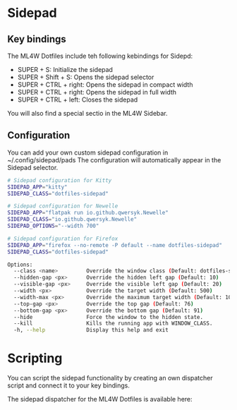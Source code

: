 # Sidepad

## Key bindings

The ML4W Dotfiles include teh following kebindings for Sidepd:

- SUPER + S: Initialize the sidepad
- SUPER + Shift + S: Opens the sidepad selector
- SUPER + CTRL + right: Opens the sidepad in compact width
- SUPER + CTRL + right: Opens the sidepad in full width
- SUPER + CTRL + left: Closes the sidepad

You will also find a special sectio in the ML4W Sidebar.

## Configuration

You can add your own custom sidepad configuration in ~/.config/sidepad/pads The configuration will automatically appear in the Sidepad selector.

```sh
# Sidepad configuration for Kitty
SIDEPAD_APP="kitty"
SIDEPAD_CLASS="dotfiles-sidepad"
```

```sh
# Sidepad configuration for Newelle
SIDEPAD_APP="flatpak run io.github.qwersyk.Newelle"
SIDEPAD_CLASS="io.github.qwersyk.Newelle"
SIDEPAD_OPTIONS="--width 700"
```

```sh
# Sidepad configuration for Firefox
SIDEPAD_APP="firefox --no-remote -P default --name dotfiles-sidepad"
SIDEPAD_CLASS="dotfiles-sidepad"
```

```sh
Options:
  --class <name>         Override the window class (Default: dotfiles-sidepad)
  --hidden-gap <px>      Override the hidden left gap (Default: 10)
  --visible-gap <px>     Override the visible left gap (Default: 20)
  --width <px>           Override the target width (Default: 500)
  --width-max <px>       Override the maximum target width (Default: 1000)
  --top-gap <px>         Override the top gap (Default: 76)
  --bottom-gap <px>      Override the bottom gap (Default: 91)
  --hide                 Force the window to the hidden state.
  --kill                 Kills the running app with WINDOW_CLASS.
  -h, --help             Display this help and exit
```
# Scripting

You can script the sidepad functionality by creating an own dispatcher script and connect it to your key bindings.

The sidepad dispatcher for the ML4W Dotfiles is available here: 


